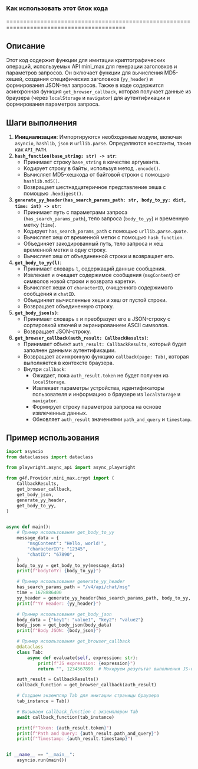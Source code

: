 ### Как использовать этот блок кода

=========================================================================================

Описание
-------------------------
Этот код содержит функции для имитации криптографических операций, используемых API mini_max для генерации заголовков и параметров запросов. Он включает функции для вычисления MD5-хешей, создания специфических заголовков (`yy_header`) и формирования JSON-тел запросов. Также в коде содержится асинхронная функция `get_browser_callback`, которая получает данные из браузера (через `localStorage` и `navigator`) для аутентификации и формирования параметров запроса.

Шаги выполнения
-------------------------
1. **Инициализация**: Импортируются необходимые модули, включая `asyncio`, `hashlib`, `json` и `urllib.parse`. Определяются константы, такие как `API_PATH`.
2. **`hash_function(base_string: str) -> str`**:
   - Принимает строку `base_string` в качестве аргумента.
   - Кодирует строку в байты, используя метод `.encode()`.
   - Вычисляет MD5-хешкода от байтовой строки с помощью `hashlib.md5()`.
   - Возвращает шестнадцатеричное представление хеша с помощью `.hexdigest()`.
3. **`generate_yy_header(has_search_params_path: str, body_to_yy: dict, time: int) -> str`**:
   - Принимает путь с параметрами запроса (`has_search_params_path`), тело запроса (`body_to_yy`) и временную метку (`time`).
   - Кодирует `has_search_params_path` с помощью `urllib.parse.quote`.
   - Вычисляет хеш от временной метки с помощью `hash_function`.
   - Объединяет закодированный путь, тело запроса и хеш временной метки в одну строку.
   - Вычисляет хеш от объединенной строки и возвращает его.
4. **`get_body_to_yy(l)`**:
   - Принимает словарь `l`, содержащий данные сообщения.
   - Извлекает и очищает содержимое сообщения (`msgContent`) от символов новой строки и возврата каретки.
   - Вычисляет хеши от `characterID`, очищенного содержимого сообщения и `chatID`.
   - Объединяет вычисленные хеши и хеш от пустой строки.
   - Возвращает объединенную строку.
5. **`get_body_json(s)`**:
   - Принимает словарь `s` и преобразует его в JSON-строку с сортировкой ключей и экранированием ASCII символов.
   - Возвращает JSON-строку.
6. **`get_browser_callback(auth_result: CallbackResults)`**:
   - Принимает объект `auth_result: CallbackResults`, который будет заполнен данными аутентификации.
   - Возвращает асинхронную функцию `callback(page: Tab)`, которая выполняется в контексте браузера.
   - Внутри `callback`:
     - Ожидает, пока `auth_result.token` не будет получен из `localStorage`.
     - Извлекает параметры устройства, идентификаторы пользователя и информацию о браузере из `localStorage` и `navigator`.
     - Формирует строку параметров запроса на основе извлеченных данных.
     - Обновляет `auth_result` значениями `path_and_query` и `timestamp`.

Пример использования
-------------------------

```python
import asyncio
from dataclasses import dataclass

from playwright.async_api import async_playwright

from g4f.Provider.mini_max.crypt import (
    CallbackResults,
    get_browser_callback,
    get_body_json,
    generate_yy_header,
    get_body_to_yy,
)


async def main():
    # Пример использования get_body_to_yy
    message_data = {
        "msgContent": "Hello, world!",
        "characterID": "12345",
        "chatID": "67890",
    }
    body_to_yy = get_body_to_yy(message_data)
    print(f"bodyToYY: {body_to_yy}")

    # Пример использования generate_yy_header
    has_search_params_path = "/v4/api/chat/msg"
    time = 1678886400
    yy_header = generate_yy_header(has_search_params_path, body_to_yy, time)
    print(f"YY Header: {yy_header}")

    # Пример использования get_body_json
    body_data = {"key1": "value1", "key2": "value2"}
    body_json = get_body_json(body_data)
    print(f"Body JSON: {body_json}")

    # Пример использования get_browser_callback
    @dataclass
    class Tab:
        async def evaluate(self, expression: str):
            print(f"JS expression: {expression}")
            return "", 1234567890  # Мокируем результат выполнения JS-кода

    auth_result = CallbackResults()
    callback_function = get_browser_callback(auth_result)

    # Создаем экземпляр Tab для имитации страницы браузера
    tab_instance = Tab()

    # Вызываем callback_function с экземпляром Tab
    await callback_function(tab_instance)

    print(f"Token: {auth_result.token}")
    print(f"Path and Query: {auth_result.path_and_query}")
    print(f"Timestamp: {auth_result.timestamp}")


if __name__ == "__main__":
    asyncio.run(main())
```